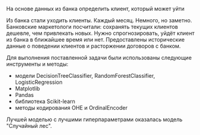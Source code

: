 На основе данных из банка определить клиент, который может уйти

Из банка стали уходить клиенты. Каждый месяц. Немного, но заметно. Банковские маркетологи посчитали: сохранять текущих клиентов дешевле, чем привлекать новых.
Нужно спрогнозировать, уйдёт клиент из банка в ближайшее время или нет. Предоставлены исторические данные о поведении клиентов и расторжении договоров с банком.

Для выполнения поставленной задачи были использованы следующие инструменты и методы:
- модели DecisionTreeClassifier, RandomForestClassifier, LogisticRegression
- Matplotlib
- Pandas
- библиотека Scikit-learn
- методы кодирования OHE и OrdinalEncoder

Лучшей моделью с лучшими гиперпараметрами оказалась модель "Случайный лес".
